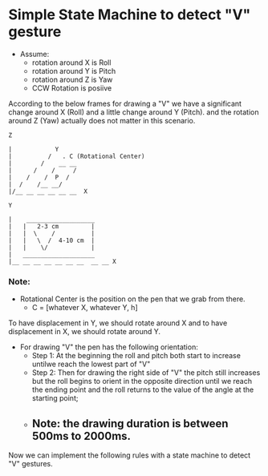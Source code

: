 # Simple State Machine to detect "V" gesture

- Assume:
    - rotation around X is Roll
    - rotation around Y is Pitch
    - rotation around Z is Yaw
    - CCW Rotation is posiive  

According to the below frames for drawing a "V" we have a significant change
around X (Roll) and a little change around Y (Pitch). and the rotation around
Z (Yaw) actually does not matter in this scenario.
  

```
Z  
  
|            Y  
|          /   . C (Rotational Center)  
|        /    __ __  
|      /    /     /  
|    /    /  P  /  
|  /    /__ __/  
|/__ __ __ __ __ __  X  

Y
        
|    ___________________
|   |   2-3 cm         |
|   |  \    /          | 
|   |   \  /  4-10 cm  | 
|   |    \/            |
|   ____________________
|__ __ __ __ __ __ __  __ __ X
```
### Note:
- Rotational Center is the position on the pen that we grab from there.  
  - C = [whatever X, whatever Y, h]  
        
To have displacement in Y, we should rotate around X and to have displacement
in X, we should rotate around Y.

- For drawing "V" the pen has the following orientation:
    - Step 1: At the beginning the roll and pitch both start to increase untilwe reach the  lowest part of "V"
    - Step 2: Then for drawing the right side of "V"  the pitch still increases
            but the roll begins to orient in the opposite direction until we
            reach the ending point and the roll returns to the value of the
            angle at the starting point;
    - ## Note: the drawing duration is between 500ms to 2000ms.

Now we can implement the following rules with a state machine to detect "V" gestures.